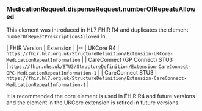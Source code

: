 ### MedicationRequest.dispenseRequest.numberOfRepeatsAllowed

This element was introduced in HL7 FHIR R4 and duplicates the element `numberOfRepeatPrescriptionsAllowed` in

| FHIR Version | Extension |
|--
| UKCore R4 | `https://fhir.hl7.org.uk/StructureDefinition/Extension-UKCore-MedicationRepeatInformation` |
| CareConnect (GP Connect) STU3 |`https://fhir.nhs.uk/STU3/StructureDefinition/Extension-CareConnect-GPC-MedicationRepeatInformation-1` |
| CareConnect STU3 | `https://fhir.hl7.org.uk/StructureDefinition/Extension-CareConnect-MedicationRepeatInformation-1` |

It is recommended the core element is used in FHIR R4 and future versions and the element in the UKCore extension is retired in future versions.


